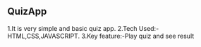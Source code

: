 ## QuizApp
1.It is very simple and basic quiz app.
2.Tech Used:-HTML,CSS,JAVASCRIPT.
3.Key feature:-Play quiz and see result

